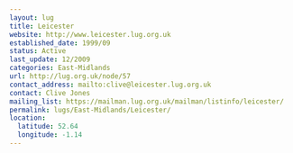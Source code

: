 ```yaml
---
layout: lug
title: Leicester
website: http://www.leicester.lug.org.uk
established_date: 1999/09
status: Active
last_update: 12/2009
categories: East-Midlands
url: http://lug.org.uk/node/57
contact_address: mailto:clive@leicester.lug.org.uk
contact: Clive Jones
mailing_list: https://mailman.lug.org.uk/mailman/listinfo/leicester/
permalink: lugs/East-Midlands/Leicester/
location:
  latitude: 52.64
  longitude: -1.14
---
```

